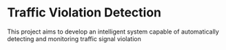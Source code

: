 # Traffic Violation Detection  
This project aims to develop an intelligent system capable of automatically detecting and monitoring traffic signal violation